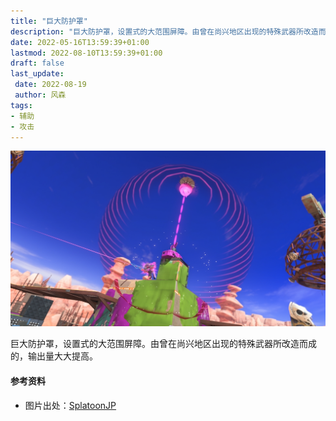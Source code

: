 ```yaml
---
title: "巨大防护罩"
description: "巨大防护罩，设置式的大范围屏障。由曾在尚兴地区出现的特殊武器所改造而成的，输出量大大提高。"
date: 2022-05-16T13:59:39+01:00
lastmod: 2022-08-10T13:59:39+01:00
draft: false
last_update:  
 date: 2022-08-19
 author: 风森
tags:
- 辅助
- 攻击
---
```


![巨大防护罩](./images/Big_Bubbler_cover.png)

巨大防护罩，设置式的大范围屏障。由曾在尚兴地区出现的特殊武器所改造而成的，输出量大大提高。

#### 参考资料
- 图片出处：[SplatoonJP](https://twitter.com/SplatoonJP/status/1560189765986635777?s=20&t=lUlTNorTgQLXtigpOgrPuQ)




